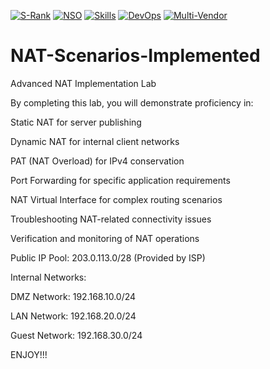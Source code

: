 [![S-Rank](https://img.shields.io/badge/Level-S--Rank%20Hunter-red)](README.md)
[![NSO](https://img.shields.io/badge/Cisco-NSO%206.0.2-blue)](README.md)
[![Skills](https://img.shields.io/badge/Skills-Elite%20Network%20Automation-orange)](README.md)
[![DevOps](https://img.shields.io/badge/DevOps-Infrastructure%20as%20Code-green)](README.md)
[![Multi-Vendor](https://img.shields.io/badge/Multi--Vendor-14%20NEDs-purple)](README.md)


# NAT-Scenarios-Implemented

Advanced NAT Implementation Lab

By completing this lab, you will demonstrate proficiency in:

  Static NAT for server publishing

  Dynamic NAT for internal client networks

  PAT (NAT Overload) for IPv4 conservation

  Port Forwarding for specific application requirements

  NAT Virtual Interface for complex routing scenarios

  Troubleshooting NAT-related connectivity issues

  Verification and monitoring of NAT operations

  Public IP Pool: 203.0.113.0/28 (Provided by ISP)

Internal Networks:

  DMZ Network: 192.168.10.0/24

  LAN Network: 192.168.20.0/24

  Guest Network: 192.168.30.0/24

  ENJOY!!!
